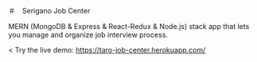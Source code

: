 ＃　Serigano Job Center 

MERN (MongoDB & Express & React-Redux & Node.js) stack app that lets you manage and organize job interview process.

< Try the live demo: https://taro-job-center.herokuapp.com/


